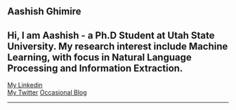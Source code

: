 ## Aashish Ghimire
Hi,
I am Aashish - a Ph.D Student at Utah State University.
My research interest include Machine Learning, with focus in Natural Language Processing and Information Extraction. 
---  

[My Linkedin](https://www.linkedin.com/in/aashishghimire/)  
[My Twitter](http://twitter.com/helloAashish)
[Occasional Blog](https://aashishg.com)


---
